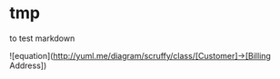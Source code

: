 # tmp
to test markdown

![equation](http://yuml.me/diagram/scruffy/class/[Customer]->[Billing Address])

